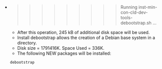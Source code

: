 * >>>>>>>>> Running inst-min-con-cld-dev-tools-debootstrap.sh ...
  * After this operation, 245 kB of additional disk space will be used.
  * Install debootstrap allows the creation of a Debian base system in a directory.
  * Disk size = 1791416K. Space Used = 336K.
  * The following NEW packages will be installed:
  ```bash
  debootstrap
  ```
